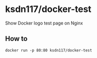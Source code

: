# ksdn117/docker-test
Show Docker logo test page on Nginx

## How to
`docker run -p 80:80 ksdn117/docker-test`
